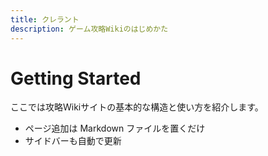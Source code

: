 ```yaml
---
title: クレラント
description: ゲーム攻略Wikiのはじめかた
---
```


# Getting Started

ここでは攻略Wikiサイトの基本的な構造と使い方を紹介します。

- ページ追加は Markdown ファイルを置くだけ
- サイドバーも自動で更新
